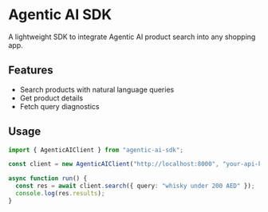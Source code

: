 # Agentic AI SDK

A lightweight SDK to integrate Agentic AI product search into any shopping app.

## Features
- Search products with natural language queries
- Get product details
- Fetch query diagnostics

## Usage
```ts
import { AgenticAIClient } from "agentic-ai-sdk";

const client = new AgenticAIClient("http://localhost:8000", "your-api-key");

async function run() {
  const res = await client.search({ query: "whisky under 200 AED" });
  console.log(res.results);
}
```
